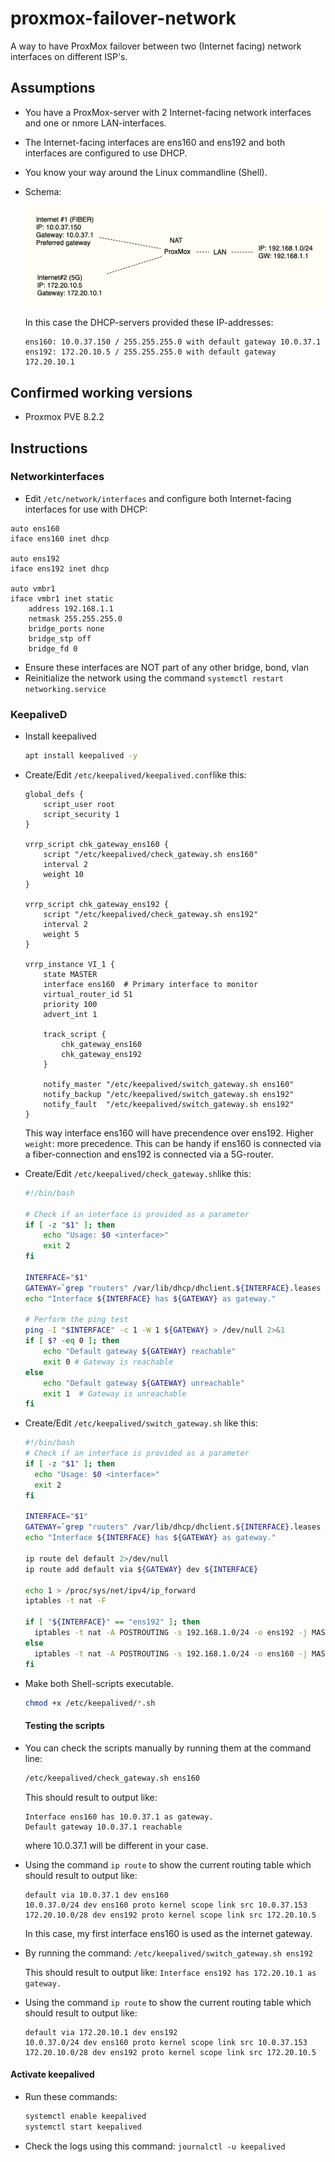 # proxmox-failover-network
A way to have ProxMox failover between two (Internet facing) network interfaces on different ISP's.

## Assumptions
- You have a ProxMox-server with 2 Internet-facing network interfaces and one or nmore LAN-interfaces.
- The Internet-facing interfaces are ens160 and ens192 and both interfaces are configured to use DHCP.
- You know your way around the Linux commandline (Shell).
- Schema:

  ![schema](assets/schema.png)

  In this case the DHCP-servers provided these IP-addresses:
  ```
  ens160: 10.0.37.150 / 255.255.255.0 with default gateway 10.0.37.1
  ens192: 172.20.10.5 / 255.255.255.0 with default gateway 172.20.10.1
  ```

## Confirmed working versions
- Proxmox PVE 8.2.2

## Instructions

### Networkinterfaces

- Edit `/etc/network/interfaces`  and configure both Internet-facing interfaces for use with DHCP:

```
auto ens160
iface ens160 inet dhcp

auto ens192
iface ens192 inet dhcp

auto vmbr1
iface vmbr1 inet static
	address 192.168.1.1
	netmask 255.255.255.0
	bridge_ports none
	bridge_stp off
	bridge_fd 0
```

- Ensure these interfaces are NOT part of any other bridge, bond, vlan
- Reinitialize the network using the command `systemctl restart networking.service`



### KeepaliveD

- Install keepalived

  ```bash
  apt install keepalived -y
  ```

- Create/Edit `/etc/keepalived/keepalived.conf`like this:

  ```
  global_defs {
      script_user root
      script_security 1
  }
  
  vrrp_script chk_gateway_ens160 {
      script "/etc/keepalived/check_gateway.sh ens160"
      interval 2
      weight 10
  }
  
  vrrp_script chk_gateway_ens192 {
      script "/etc/keepalived/check_gateway.sh ens192"
      interval 2
      weight 5
  }
  
  vrrp_instance VI_1 {
      state MASTER
      interface ens160  # Primary interface to monitor
      virtual_router_id 51
      priority 100
      advert_int 1
  
      track_script {
  	      chk_gateway_ens160
  	      chk_gateway_ens192
      }
  
      notify_master "/etc/keepalived/switch_gateway.sh ens160"
      notify_backup "/etc/keepalived/switch_gateway.sh ens192"
      notify_fault  "/etc/keepalived/switch_gateway.sh ens192"
  }
  ```

  This way interface ens160 will have precendence over ens192. Higher `weight`: more precedence. 
  This can be handy if ens160 is connected via a fiber-connection and ens192 is connected via a 5G-router.

- Create/Edit `/etc/keepalived/check_gateway.sh`like this:
  ``` bash
  #!/bin/bash
  
  # Check if an interface is provided as a parameter
  if [ -z "$1" ]; then
      echo "Usage: $0 <interface>"
      exit 2
  fi
  
  INTERFACE="$1"
  GATEWAY=`grep "routers" /var/lib/dhcp/dhclient.${INTERFACE}.leases | tail -1 | awk {'print $3'} | cut -f1 -d";" `
  echo "Interface ${INTERFACE} has ${GATEWAY} as gateway."
  
  # Perform the ping test
  ping -I "$INTERFACE" -c 1 -W 1 ${GATEWAY} > /dev/null 2>&1
  if [ $? -eq 0 ]; then
      echo "Default gateway ${GATEWAY} reachable"
      exit 0 # Gateway is reachable
  else
      echo "Default gateway ${GATEWAY} unreachable"
      exit 1  # Gateway is unreachable
  fi
  ```

- Create/Edit `/etc/keepalived/switch_gateway.sh` like this:

  ```bash
  #!/bin/bash
  # Check if an interface is provided as a parameter
  if [ -z "$1" ]; then
    echo "Usage: $0 <interface>"
    exit 2
  fi

  INTERFACE="$1"
  GATEWAY=`grep "routers" /var/lib/dhcp/dhclient.${INTERFACE}.leases | tail -1 | awk {'print $3'} | cut -f1 -d";" `
  echo "Interface ${INTERFACE} has ${GATEWAY} as gateway."

  ip route del default 2>/dev/null
  ip route add default via ${GATEWAY} dev ${INTERFACE}

  echo 1 > /proc/sys/net/ipv4/ip_forward
  iptables -t nat -F

  if [ "${INTERFACE}" == "ens192" ]; then
    iptables -t nat -A POSTROUTING -s 192.168.1.0/24 -o ens192 -j MASQUERADE
  else
    iptables -t nat -A POSTROUTING -s 192.168.1.0/24 -o ens160 -j MASQUERADE
  fi
  ```

- Make both Shell-scripts executable.
  ```bash
  chmod +x /etc/keepalived/*.sh
  ```

  

  #### Testing the scripts

- You can check the scripts manually by running them at the command line:

  ```bash
  /etc/keepalived/check_gateway.sh ens160
  ```

  This should result to output like:

  ```
  Interface ens160 has 10.0.37.1 as gateway.
  Default gateway 10.0.37.1 reachable
  ```

  where 10.0.37.1 will be different in your case.

* Using the command `ip route` to show the current routing table which should result to output like:

  ```
  default via 10.0.37.1 dev ens160 
  10.0.37.0/24 dev ens160 proto kernel scope link src 10.0.37.153 
  172.20.10.0/28 dev ens192 proto kernel scope link src 172.20.10.5 
  ```

  In this case, my first interface ens160 is used as the internet gateway.

* By running the command:
   `/etc/keepalived/switch_gateway.sh ens192` 

  This should result to output like:
  ```Interface ens192 has 172.20.10.1 as gateway.```

* Using the command `ip route` to show the current routing table which should result to output like:
  ``` 
  default via 172.20.10.1 dev ens192 
  10.0.37.0/24 dev ens160 proto kernel scope link src 10.0.37.153 
  172.20.10.0/28 dev ens192 proto kernel scope link src 172.20.10.5
  ```



#### Activate keepalived

* Run these commands:

  ```bash
  systemctl enable keepalived
  systemctl start keepalived
  ```

* Check the logs using this command:
  ```journalctl -u keepalived```







